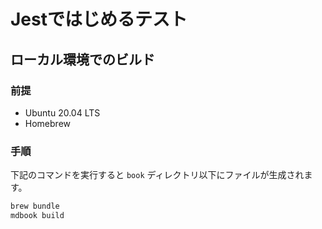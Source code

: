 # Jestではじめるテスト

## ローカル環境でのビルド

### 前提

- Ubuntu 20.04 LTS
- Homebrew

### 手順

下記のコマンドを実行すると `book` ディレクトリ以下にファイルが生成されます。

```sh
brew bundle
mdbook build
```
